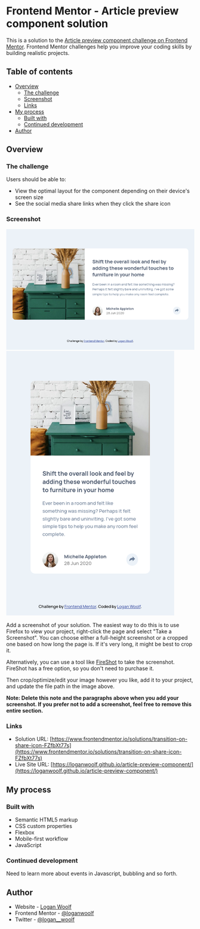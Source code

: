 # Frontend Mentor - Article preview component solution

This is a solution to the [Article preview component challenge on Frontend Mentor](https://www.frontendmentor.io/challenges/article-preview-component-dYBN_pYFT). Frontend Mentor challenges help you improve your coding skills by building realistic projects. 

## Table of contents

- [Overview](#overview)
  - [The challenge](#the-challenge)
  - [Screenshot](#screenshot)
  - [Links](#links)
- [My process](#my-process)
  - [Built with](#built-with)
  - [Continued development](#continued-development)
- [Author](#author)

## Overview

### The challenge

Users should be able to:

- View the optimal layout for the component depending on their device's screen size
- See the social media share links when they click the share icon

### Screenshot

![](./screenshots/desktop.png)
![](./screenshots/mobile.png)

Add a screenshot of your solution. The easiest way to do this is to use Firefox to view your project, right-click the page and select "Take a Screenshot". You can choose either a full-height screenshot or a cropped one based on how long the page is. If it's very long, it might be best to crop it.

Alternatively, you can use a tool like [FireShot](https://getfireshot.com/) to take the screenshot. FireShot has a free option, so you don't need to purchase it. 

Then crop/optimize/edit your image however you like, add it to your project, and update the file path in the image above.

**Note: Delete this note and the paragraphs above when you add your screenshot. If you prefer not to add a screenshot, feel free to remove this entire section.**

### Links

- Solution URL: [https://www.frontendmentor.io/solutions/transition-on-share-icon-FZfbXt77s](https://www.frontendmentor.io/solutions/transition-on-share-icon-FZfbXt77s)
- Live Site URL: [https://loganwoolf.github.io/article-preview-component/](https://loganwoolf.github.io/article-preview-component/)

## My process

### Built with

- Semantic HTML5 markup
- CSS custom properties
- Flexbox
- Mobile-first workflow
- JavaScript

### Continued development

Need to learn more about events in Javascript, bubbling and so forth.

## Author

- Website - [Logan Woolf](https://loganwoolf.github.io/)
- Frontend Mentor - [@loganwoolf](https://www.frontendmentor.io/profile/loganwoolf)
- Twitter - [@logan__woolf](https://www.twitter.com/logan__woolf)
